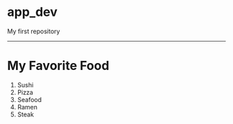 # app_dev
My first repository


***

# My Favorite Food

1. Sushi
2. Pizza
3. Seafood
4. Ramen
5. Steak
